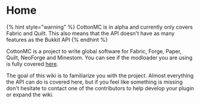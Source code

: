# Home

{% hint style="warning" %}
CottonMC is in alpha and currently only covers Fabric and Quilt. This also means that the API doesn't have as many features as the Bukkit API
{% endhint %}

CottonMC is a project to write global software for Fabric, Forge, Paper, Quilt, NeoForge and Minestom. You can see if the modloader you are using is fully covered [here](coverage.md).

The goal of this wiki is to familiarize you with the project. Almost everything the API can do is covered here, but if you feel like something is missing don't hesitate to contact one of the contributors to help develop your plugin or expand the wiki.
